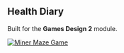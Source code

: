 Health Diary
-
Built for the **Games Design 2** module.

[![Miner Maze Game](https://yt-embed.herokuapp.com/embed?v=8oIddxZwrqk)](https://www.youtube.com/watch?v=8oIddxZwrqk "Miner Maze Game")